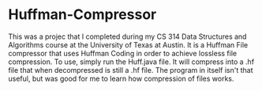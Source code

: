 # Huffman-Compressor
This was a projec that I completed during my CS 314 Data Structures and Algorithms course at the University of Texas at Austin. It is a Huffman File compressor that uses 
Huffman Coding in order to achieve lossless file compression. To use, simply run the Huff.java file. It will compress into a .hf file that when decompressed is still
a .hf file. The program in itself isn't that useful, but was good for me to learn how compression of files works.
